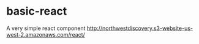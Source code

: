 # basic-react
A very simple react component
http://northwestdiscovery.s3-website-us-west-2.amazonaws.com/react/
